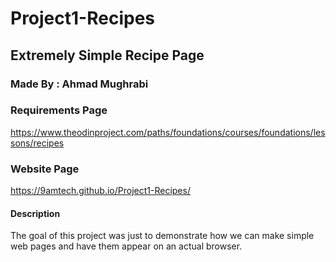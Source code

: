 # Project1-Recipes
## Extremely Simple Recipe Page

### Made By : Ahmad Mughrabi

### Requirements Page
https://www.theodinproject.com/paths/foundations/courses/foundations/lessons/recipes

### Website Page
https://9amtech.github.io/Project1-Recipes/

#### Description
The goal of this project was just to demonstrate how we can make simple web pages and have them appear on an actual browser.
